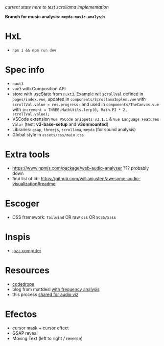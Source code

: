 _current state here to test scrollama implementation_  

**Branch for music analysis: `meyda-music-analysis`**

# HxL

- `npm i && npm run dev`

# Spec info

- `nuxt3`
- `vue3` with Composition API
- store with [useState](https://nuxt.com/docs/getting-started/state-management) from `nuxt3`. Example wit `scrollVal` defined in `pages/index.vue`, updated in `components/ScrollamaImplem.vue` with `scrollVal.value = res.progress;` and used in `components/TheCanvas.vue` with `increment = THREE.MathUtils.lerp(0, Math.PI * 2, scrollVal.value);` 
- VSCode extension `Vue VSCode Snippets v3.1.1` & `Vue Language Features Volar` (test: **v3-base-setup** and **v3onmounted**)
- Libraries: `gsap`, `threejs`, `scrollama`, `meyda` (for sound analysis)
- Global style in `assets/css/main.css`

# Extra tools

- https://www.npmjs.com/package/web-audio-analyser ??? probably down
- find list of lib: https://github.com/willianjusten/awesome-audio-visualization#readme

# Escoger

- CSS framework: `Tailwind` OR raw `css` OR `SCSS/Sass`

# Inspis

- [jazz computer](http://jazz.computer/)

# Resources
- [codedrops](https://tympanus.net/codrops/)
- blog from mattdesl [with frequency analysis](https://mattdesl.svbtle.com/audiograph)
- this process [shared for audio viz](https://lusion.co/work/kaos-logo-generator)

# Efectos

- cursor mask + cursor effect
- GSAP reveal
- Moving Text (left to right / reverse)
